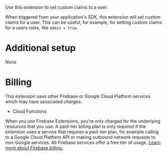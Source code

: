 Use this extension to set custom claims to a user.

When triggered from your application's SDK, this extension will set custom claims for a user. This can be useful, for example, for setting custom claims for a users roles, like `admin = true`.


# Additional setup
None

<!-- We recommend keeping the following section to explain how billing for Firebase Extensions works -->
# Billing
This extension uses other Firebase or Google Cloud Platform services which may have associated charges:

<!-- List all products the extension interacts with -->
- Cloud Functions

When you use Firebase Extensions, you're only charged for the underlying resources that you use. A paid-tier billing plan is only required if the extension uses a service that requires a paid-tier plan, for example calling to a Google Cloud Platform API or making outbound network requests to non-Google services. All Firebase services offer a free tier of usage. [Learn more about Firebase billing.](https://firebase.google.com/pricing)